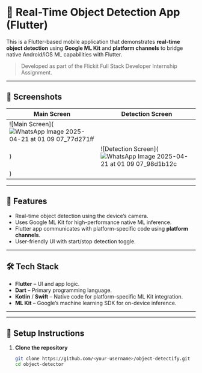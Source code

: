 # 🧠 Real-Time Object Detection App (Flutter)

This is a Flutter-based mobile application that demonstrates **real-time object detection** using **Google ML Kit** and **platform channels** to bridge native Android/iOS ML capabilities with Flutter.

> Developed as part of the Flickit Full Stack Developer Internship Assignment.

---

## 📱 Screenshots

| Main Screen | Detection Screen |
|-------------|------------------|
| ![Main Screen](![WhatsApp Image 2025-04-21 at 01 09 07_77d271ff](https://github.com/user-attachments/assets/4b5b2b4e-c371-4bce-b9d6-f142777e4377)
) | ![Detection Screen](![WhatsApp Image 2025-04-21 at 01 09 07_98d1b12c](https://github.com/user-attachments/assets/99458bab-1504-4ac7-9bc5-4487e0f0734c)
) |

---

## 🚀 Features

- Real-time object detection using the device’s camera.
- Uses Google ML Kit for high-performance native ML inference.
- Flutter app communicates with platform-specific code using **platform channels**.
- User-friendly UI with start/stop detection toggle.

---

## 🛠️ Tech Stack

- **Flutter** – UI and app logic.
- **Dart** – Primary programming language.
- **Kotlin** / **Swift** – Native code for platform-specific ML Kit integration.
- **ML Kit** – Google’s machine learning SDK for on-device inference.

---


---

## 🔧 Setup Instructions

1. **Clone the repository**
   ```bash
   git clone https://github.com/<your-username>/object-detectify.git
   cd object-detector




